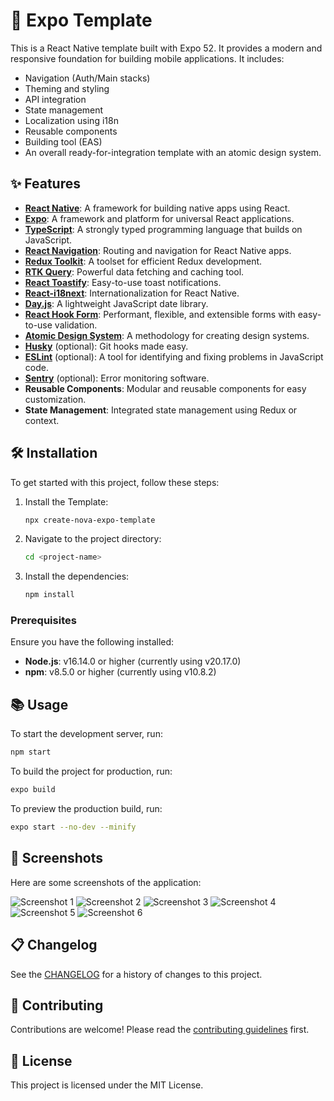 # 🚀 **Expo Template**

This is a React Native template built with Expo 52. It provides a modern and responsive foundation for building mobile applications. It includes:

- Navigation (Auth/Main stacks)
- Theming and styling
- API integration
- State management
- Localization using i18n
- Reusable components
- Building tool (EAS)
- An overall ready-for-integration template with an atomic design system.

## ✨ Features

- **[React Native](https://reactnative.dev/)**: A framework for building native apps using React.
- **[Expo](https://expo.dev/)**: A framework and platform for universal React applications.
- **[TypeScript](https://www.typescriptlang.org/)**: A strongly typed programming language that builds on JavaScript.
- **[React Navigation](https://reactnavigation.org/)**: Routing and navigation for React Native apps.
- **[Redux Toolkit](https://redux-toolkit.js.org/)**: A toolset for efficient Redux development.
- **[RTK Query](https://redux-toolkit.js.org/rtk-query/overview)**: Powerful data fetching and caching tool.
- **[React Toastify](https://fkhadra.github.io/react-toastify/)**: Easy-to-use toast notifications.
- **[React-i18next](https://react.i18next.com/)**: Internationalization for React Native.
- **[Day.js](https://day.js.org/)**: A lightweight JavaScript date library.
- **[React Hook Form](https://react-hook-form.com/)**: Performant, flexible, and extensible forms with easy-to-use validation.
- **[Atomic Design System](https://bradfrost.com/blog/post/atomic-web-design/)**: A methodology for creating design systems.
- **[Husky](https://typicode.github.io/husky/)** (optional): Git hooks made easy.
- **[ESLint](https://eslint.org/)** (optional): A tool for identifying and fixing problems in JavaScript code.
- **[Sentry](https://sentry.io/)** (optional): Error monitoring software.
- **Reusable Components**: Modular and reusable components for easy customization.
- **State Management**: Integrated state management using Redux or context.

## 🛠️ Installation

To get started with this project, follow these steps:

1. Install the Template:
   ```bash
   npx create-nova-expo-template
   ```
2. Navigate to the project directory:
   ```bash
   cd <project-name>
   ```
3. Install the dependencies:

   ```bash
   npm install
   ```

### Prerequisites

Ensure you have the following installed:

- **Node.js**: v16.14.0 or higher (currently using v20.17.0)
- **npm**: v8.5.0 or higher (currently using v10.8.2)

## 📚 Usage

To start the development server, run:

```bash
npm start
```

To build the project for production, run:

```bash
expo build
```

To preview the production build, run:

```bash
expo start --no-dev --minify
```

## 📸 Screenshots

Here are some screenshots of the application:

![Screenshot 1](screenshots/landing.jpg)
![Screenshot 2](screenshots/login.jpg)
![Screenshot 3](screenshots/app.jpg)
![Screenshot 4](screenshots/modal.jpg)
![Screenshot 5](screenshots/actionsheet.jpg)
![Screenshot 6](screenshots/darkmode.jpg)

## 📋 Changelog

See the [CHANGELOG](CHANGELOG.md) for a history of changes to this project.

## 🤝 Contributing

Contributions are welcome! Please read the [contributing guidelines](CONTRIBUTING.md) first.

## 📄 License

This project is licensed under the MIT License.
